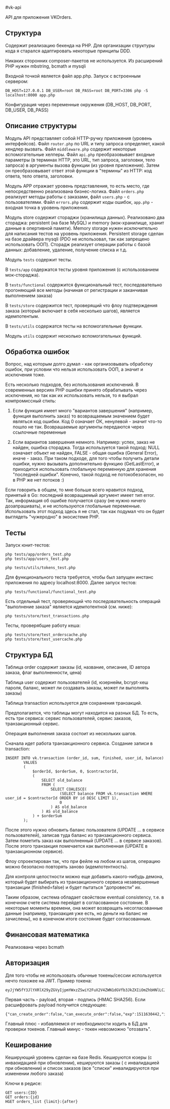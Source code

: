 #vk-api

API для приложения VKOrders.

## Структура
Содержит реализацию бекенда на PHP. Для организации структуры кода я старался адаптировать
некоторые принципы DDD. 

Никаких сторонних composer-пакетов не используется. Из расширений PHP
нужен mbstring, bcmath и mysqli

Входной точкой является файл app.php. Запуск с встроенным сервером:
```
DB_HOST=127.0.0.1 DB_USER=root DB_PASS=root DB_PORT=3306 php -S localhost:8000 app.php
```
Конфигурация через переменные окружения (DB_HOST, DB_PORT, DB_USER, DB_PASS)

## Описание структуры
Модуль API представляет собой HTTP-ручку приложения (уровень интерфейсов). Файл 
`router.php` по URL и типу запроса определяет, какой хендлер вызвать.
Файл `middleware.php` содержит некоторые вспомогательные хелперы. Файл `api.php` 
преобразовывает входные параметры (в терминах HTTP, это URL, тип запроса, заголовки,
тело запроса) в аргументы вызова функции (из уровня приложения). Затем он преобразовывает
ответ этой функции в "термины" из HTTP: код ответа, тело ответа, заголовки.

Модуль APP отражает уровень представления, то есть место, где 
непосредственно реализована бизнес-логика.
Файл `orders.php` реализует методы работы с заказами, файл `users.php` - с пользователями.
Файл `errors.php` содержит коды ошибок, `app.php` - входная точка в уровень приложения.

Модуль store содержит стораджи (хранилища данных). Реализовано два стораджа:
persistent (на базе MySQL) и memory (мок-хранилище, хранит данные в опертивной памяти).
Memory storage нужен исключительно для написания тестов на уровень приложения. 
Persistent storage сделан на базе драйвера mysqli (PDO не использовал, так как
запрещено использовать ООП).
Сторадж реализует операции работы с базой данных: добавление, удаление, получение списка
и т.д.

Модуль `tests` содержит тесты.

В `tests/app` содержатся тесты уровня приложения (с использованием мок-стораджа).

В `tests/functional` содержится функциональный тест, последовательно прогоняющий 
все методы (начиная от регистрации и заканчивая выполнением заказа)

В `tests/store` содержится тест, проверящий что флоу подтверждения заказа (который включает
в себя несколько шагов), является идемпотентым.

В `tests/utils` содержатся тесты на вспомогательные функции.

Модуль `utils` содержит несколько вспомогательных функций.


## Обработка ошибок
Вопрос, над которым долго думал - как организовывать обработку ошибок, при 
условии что нельзя использовать ООП, а значит и исключения тоже.

Есть несколько подходов, без использования исключений.  В современных версиях PHP ошибки принято обрабатывать через исключения,
но так как их использовать нельзя, то я выбрал компромиссный стиль:

1) Если функция имеет много "вариантов завершения" (например, функция выполнить заказ) то возвращаемым
значением будет являться код ошибки. Код 0 означает ОК, ненулевой - значит что-то пошло не так.
Возврашаемые аргументы передаются через ссылочные переменные

2) Если вариантов завершения немного. Например: успех, заказ не найден, ошибка стораджа. Тогда используется 
такой подход: NULL означает объект не найден, FALSE - общая ошибка (General Error), иначе - заказ.
При таком подходе, для того чтобы получить детали ошибки, нужно вызывать дополнительно функцию (GetLastError),
и приходится использовать глобальную переменную для хранения "последней ошибки". Конечно, такой подход
не потокобезопасен, но в PHP же нет потоков :)

Если говорить в общем, то мне больше всего нравится подход, принятый в Go: последний возвращаемый 
аргумент имеет тип error. Так, информация об ошибке получается сразу 
(не нужно ничего дозапрашивать), и не используются глобальные переменные.
Использовать этот подход здесь я не стал, так как подумал что он будет выглядеть "чужеродно" в экосистеме PHP.


## Тесты
Запуск юнит-тестов:
```
php tests/app/orders_test.php
php tests/app/users_test.php

php tests/utils/tokens_test.php
```

Для функционального теста требуется, чтобы был запущен инстанс приложения по адресу localhost:8000.
Далее запуск тестов:
```
php tests/functional/functional_test.php
```

Есть отдельный тест, проверяющий что последовательность операций "выполнение заказа" является 
идемпотентной (см. ниже):
```
php tests/store/test_transactions.php
```

Тесты, проверябщие работу кеша:
```
php tests/store/test_orderscache.php
php tests/store/test_usercache.php
```

## Структура БД
Таблица order содержит заказы (id, название, описание, ID автора заказа, флаг выполненности, цена)

Таблица user содержит пользователей (id, юзернейм, bcrypt-хеш пароля, баланс, может ли создавать заказы, 
может ли выполнять заказы)

Таблица transaction используется для сохранения транзакций. 

Предполагается, что таблицы могут находится на разных БД. То есть, есть три сервиса: сервис пользователей,
сервис заказов, транзакционный сервис.

Операция выполнения заказа состоит из нескольких шагов.

Сначала идет работа транзакционного сервиса. Создание записи в transaction:
```
INSERT INTO vk.transaction (order_id, sum, finished, user_id, balance) 
        VALUES
        (
            $orderId, $orderSum, 0, $contractorId, 
            (
                SELECT old_balance
                FROM (
                    SELECT COALESCE(
                        (SELECT balance FROM vk.transaction WHERE user_id = $contractorId ORDER BY id DESC LIMIT 1),
                        0
                    ) AS old_balance
                ) AS old_balance
            ) + $orderSum
        );
```

После этого нужно обновить баланс пользователя (UPDATE ... в сервисе пользователей), 
записав туда баланс из транзакционного сервиса.
Затем пометить заказ как выполненный (UPDATE ... в сервисе заказов). 
После этого транзакция помечается как выполненная (UPDATE в транзакционном сервисе).

Флоу спроектирован так, что при фейле на любом из шагов, операцию можно безопасно
повторять заново (идемпотентность).

Для контроля целостности можно еще добавить какого-нибудь демона, который будет выбирать из транзакционного сервиса
незавершенные транзакции (finished=false) и будет пытаться "допровести" их.

Таким образом, система обладает свойством eventual consistency, т.е. в конечном счете система перейдет в согласованное
состояние. В некоторые моменты времени, она может возвращать несогласованные данные (например, транзакция уже есть,
но деньги на баланс не зачислены), но в конечном итоге состояние будет согласованным.

## Финансовая математика
Реализована через bcmath

## Авторизация
Для того чтобы не использовать обычные токены/сессии используется нечто похожее на JWT.
Пример токена:
```
eyJjYW5fY3JlYXRlX29yZGVyIjpmYWxzZSwiY2FuX2V4ZWN1dGVfb3JkZXIiOmZhbHNlLCJleHAiOjE1MTE2MzA0NDIsImlkIjoxLCJ1c2VybmFtZSI6InVzZXIxIn0.a811972f3b81f30c668cfe30b0b828bf9f6adc0a59d5e10e9d1e244f4b61ef86
```
Первая часть - payload, вторая - подпись (HMAC SHA256). Если расшифровать payload
получится следующее:
```
{"can_create_order":false,"can_execute_order":false,"exp":1511630442,"id":1,"username":"user1"}
```

Главный плюс - избавляемся от необходимости ходить в БД 
для проверки токенов. Главный минус - токен невозможно "отозвать".


## Кеширование
Кеширующий уровень сделан на базе Redis.
Кешируются юзеры (с инваоидацией при обновлении), кешируются заказы (
с инвалидацией при обновлении) и список заказов (все "списки" инвалидируются
при изменении любого заказа)

Ключи в редисе:
```
GET users:{ID}
GET orders:{id}
HGET orders_list {limit}:{after}
```
